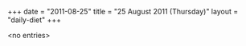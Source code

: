 +++
date = "2011-08-25"
title = "25 August 2011 (Thursday)"
layout = "daily-diet"
+++

\<no entries\>
